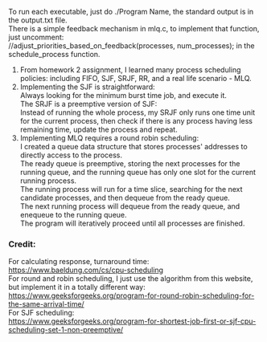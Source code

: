 To run each executable, just do ./Program Name, the standard output is in the output.txt file.<br>
There is a simple feedback mechanism in mlq.c, to implement that function, just uncomment:<br>
//adjust_priorities_based_on_feedback(processes, num_processes); in the schedule_process function.


1. From homework 2 assignment, I learned many process scheduling policies: including FIFO, SJF, SRJF, RR, and a real life scenario - MLQ.
2. Implementing the SJF is straightforward:<br>
Always looking for the minimum burst time job, and execute it.<br>
The SRJF is a preemptive version of SJF:<br>
Instead of running the whole process, my SRJF only runs one time unit for the current process, then check if there is any process having less remaining time, update the process and repeat.<br>
3. Implementing MLQ requires a round robin scheduling:<br>
I created a queue data structure that stores processes' addresses to directly access to the process.<br>
The ready queue is preemptive, storing the next processes for the running queue, and the running queue has only one slot for the current running process.<br>
The running process will run for a time slice, searching for the next candidate processes, and then dequeue from the ready queue.<br>
The next running process will dequeue from the ready queue, and enequeue to the running queue.<br>
The program will iteratively proceed until all processes are finished.

### Credit:<br>
For calculating response, turnaround time:<br>
https://www.baeldung.com/cs/cpu-scheduling<br>
For round and robin scheduling, I just use the algorithm from this website, but implement it in a totally different way:<br>
https://www.geeksforgeeks.org/program-for-round-robin-scheduling-for-the-same-arrival-time/<Br>
For SJF scheduling:<br>
https://www.geeksforgeeks.org/program-for-shortest-job-first-or-sjf-cpu-scheduling-set-1-non-preemptive/<br>